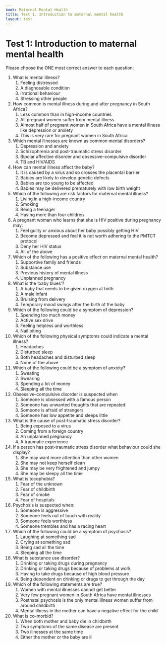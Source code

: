```yaml
---
book: Maternal Mental Health
title: Test 1. Introduction to maternal mental health
layout: test
---
```


# Test 1: Introduction to maternal mental health

Please choose the ONE most correct answer to each question:

1.	What is mental illness?
	1.	Feeling distressed
	1.	A diagnosable condition
	1.	Irrational behaviour
	1.	Stressing other people
2.	How common is mental illness during and after pregnancy in South Africa?
	1.	Less common than in high-income countries
	1.	All pregnant women suffer from mental illness
	1.	Almost half of pregnant women in South Africa have a mental illness like depression or anxiety
	1.	This is very rare for pregnant women in South Africa
3.	Which mental illnesses are known as common mental disorders? 
	1.	Depression and anxiety
	1.	Schizophrenia and post-traumatic stress disorder
	1.	Bipolar affective disorder and obsessive–compulsive disorder
	1.	TB and HIV/AIDS
4.	How can mental illness affect the baby?
	1.	It is caused by a virus and so crosses the placental barrier
	1.	Babies are likely to develop genetic defects
	1.	Babies are too young to be affected
	1.	Babies may be delivered prematurely with low birth weight
5.	Which of the following are risk factors for maternal mental illness?
	1.	Living in a high-income country
	1.	Smoking
	1.	Being a teenager
	1.	Having more than four children 
6.	A pregnant woman who learns that she is HIV positive during pregnancy may:
	1.	Feel guilty or anxious about her baby possibly getting HIV
	1.	Become depressed and feel it is not worth adhering to the PMTCT protocol
	1.	Deny her HIV status 
	1.	All of the above
7.	Which of the following has a positive effect on maternal mental health?
	1.	Supportive family and friends
	1.	Substance use
	1.	Previous history of mental illness
	1.	Unplanned pregnancy
8.	What is the ‘baby blues’?
	1.	A baby that needs to be given oxygen at birth
	1.	A male infant 
	1.	Bruising from delivery
	1.	Temporary mood swings after the birth of the baby
9.	Which of the following could be a symptom of depression?
	1.	Spending too much money
	1.	Active sex drive
	1.	Feeling helpless and worthless
	1.	Nail biting
10.	Which of the following physical symptoms could indicate a mental illness?
	1.	Headaches
	1.	Disturbed sleep
	1.	Both headaches and disturbed sleep
	1.	None of the above
11.	Which of the following could be a symptom of anxiety?
	1.	Sweating
	1.	Swearing
	1.	Spending a lot of money
	1.	Sleeping all the time 
12.	Obsessive–compulsive disorder is suspected when
	1.	Someone is obsessed with a famous person
	1.	Someone has unwanted thoughts that are repeated
	1.	Someone is afraid of strangers
	1.	Someone has low appetite and sleeps little 
13.	What is the cause of post-traumatic stress disorder? 
	1.	Being exposed to a virus
	1.	Coming from a foreign country
	1.	An unplanned pregnancy
	1.	A traumatic experience 
14.	If a person has post-traumatic stress disorder what behaviour could she display?
	1.	She may want more attention than other women
	1.	She may not keep herself clean
	1.	She may be very frightened and jumpy
	1.	She may be sleepy all the time
15.	What is tocophobia?
	1.	Fear of the unknown
	1.	Fear of childbirth
	1.	Fear of smoke
	1.	Fear of hospitals 
16.	Psychosis is suspected when:
	1.	Someone is aggressive
	1.	Someone feels out of touch with reality
	1.	Someone feels worthless
	1.	Someone trembles and has a racing heart
17.	Which of the following could be a symptom of psychosis?
	1.	Laughing at something sad
	1.	Crying at something sad
	1.	Being sad all the time
	1.	Sleeping all the time 
18.	What is substance use disorder?
	1.	Drinking or taking drugs during pregnancy
	1.	Drinking or taking drugs because of problems at work
	1.	Having to take drugs because of high blood pressure
	1.	Being dependent on drinking or drugs to get through the day
19.	Which of the following statements are true?
	1.	Women with mental illnesses cannot get better
	1.	Very few pregnant women in South Africa have mental illnesses
	1.	Postnatal psychosis is the only mental illness women suffer from around childbirth
	1.	Mental illness in the mother can have a negative effect for the child 
20.	What is co-morbid?
	1.	When both mother and baby die in childbirth
	1.	Two symptoms of the same disease are present
	1.	Two illnesses at the same time
	1.	Either the mother or the baby are ill
